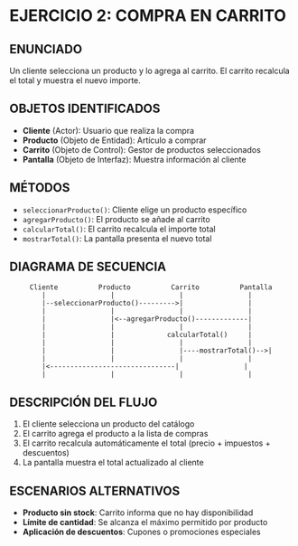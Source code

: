 # EJERCICIO 2: COMPRA EN CARRITO

## ENUNCIADO
Un cliente selecciona un producto y lo agrega al carrito. El carrito recalcula el total y muestra el nuevo importe.

## OBJETOS IDENTIFICADOS
- **Cliente** (Actor): Usuario que realiza la compra
- **Producto** (Objeto de Entidad): Artículo a comprar
- **Carrito** (Objeto de Control): Gestor de productos seleccionados
- **Pantalla** (Objeto de Interfaz): Muestra información al cliente

## MÉTODOS
- `seleccionarProducto()`: Cliente elige un producto específico
- `agregarProducto()`: El producto se añade al carrito
- `calcularTotal()`: El carrito recalcula el importe total
- `mostrarTotal()`: La pantalla presenta el nuevo total

## DIAGRAMA DE SECUENCIA

```
     Cliente          Producto          Carrito          Pantalla
        |                |                |                |
        |--seleccionarProducto()--------->|                |
        |                |                |                |
        |                |<--agregarProducto()-------------|
        |                |                |                |
        |                |             calcularTotal()     |
        |                |                |                |
        |                |                |----mostrarTotal()-->|
        |                |                |                |
        |<-------------------------------|                |
        |                |                |                |
```

## DESCRIPCIÓN DEL FLUJO
1. El cliente selecciona un producto del catálogo
2. El carrito agrega el producto a la lista de compras
3. El carrito recalcula automáticamente el total (precio + impuestos + descuentos)
4. La pantalla muestra el total actualizado al cliente

## ESCENARIOS ALTERNATIVOS
- **Producto sin stock**: Carrito informa que no hay disponibilidad
- **Límite de cantidad**: Se alcanza el máximo permitido por producto
- **Aplicación de descuentos**: Cupones o promociones especiales
